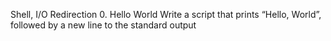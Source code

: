 Shell, I/O Redirection
0. Hello World
Write a script that prints “Hello, World”, followed by a new line to the standard output
